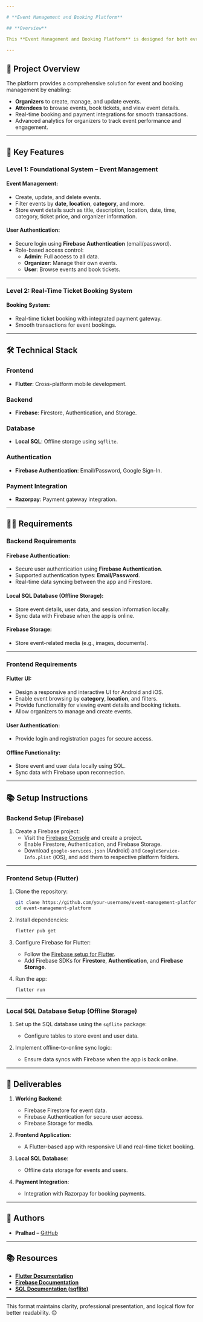 ```yaml
---

# **Event Management and Booking Platform**  

## **Overview**  

This **Event Management and Booking Platform** is designed for both event organizers and attendees, offering seamless event creation, management, and participation. It includes real-time ticket booking, advanced analytics, and an interactive user experience. Built with **Flutter** for the frontend, **Firebase** for the backend, and a **local SQL database** for offline storage, it ensures a robust and efficient solution.  

---
```


## 🚀 **Project Overview**  

The platform provides a comprehensive solution for event and booking management by enabling:  
- **Organizers** to create, manage, and update events.  
- **Attendees** to browse events, book tickets, and view event details.  
- Real-time booking and payment integrations for smooth transactions.  
- Advanced analytics for organizers to track event performance and engagement.  

---

## 🎯 **Key Features**  

### **Level 1: Foundational System – Event Management**  

#### Event Management:  
- Create, update, and delete events.  
- Filter events by **date**, **location**, **category**, and more.  
- Store event details such as title, description, location, date, time, category, ticket price, and organizer information.  

#### User Authentication:  
- Secure login using **Firebase Authentication** (email/password).  
- Role-based access control:  
  - **Admin**: Full access to all data.  
  - **Organizer**: Manage their own events.  
  - **User**: Browse events and book tickets.  

---

### **Level 2: Real-Time Ticket Booking System**  

#### Booking System:  
- Real-time ticket booking with integrated payment gateway.  
- Smooth transactions for event bookings.  

---

## 🛠️ **Technical Stack**  

### **Frontend**  
- **Flutter**: Cross-platform mobile development.  

### **Backend**  
- **Firebase**: Firestore, Authentication, and Storage.  

### **Database**  
- **Local SQL**: Offline storage using `sqflite`.  

### **Authentication**  
- **Firebase Authentication**: Email/Password, Google Sign-In.  

### **Payment Integration**  
- **Razorpay**: Payment gateway integration.  

---

## 🧑‍💻 **Requirements**  

### **Backend Requirements**  

#### Firebase Authentication:  
- Secure user authentication using **Firebase Authentication**.  
- Supported authentication types: **Email/Password**.  
- Real-time data syncing between the app and Firestore.  

#### Local SQL Database (Offline Storage):  
- Store event details, user data, and session information locally.  
- Sync data with Firebase when the app is online.  

#### Firebase Storage:  
- Store event-related media (e.g., images, documents).  

---

### **Frontend Requirements**  

#### Flutter UI:  
- Design a responsive and interactive UI for Android and iOS.  
- Enable event browsing by **category**, **location**, and filters.  
- Provide functionality for viewing event details and booking tickets.  
- Allow organizers to manage and create events.  

#### User Authentication:  
- Provide login and registration pages for secure access.  

#### Offline Functionality:  
- Store event and user data locally using SQL.  
- Sync data with Firebase upon reconnection.  

---

## 📚 **Setup Instructions**  

### **Backend Setup (Firebase)**  
1. Create a Firebase project:  
   - Visit the [Firebase Console](https://console.firebase.google.com/) and create a project.  
   - Enable Firestore, Authentication, and Firebase Storage.  
   - Download `google-services.json` (Android) and `GoogleService-Info.plist` (iOS), and add them to respective platform folders.  

---

### **Frontend Setup (Flutter)**  

1. Clone the repository:  
   ```bash  
   git clone https://github.com/your-username/event-management-platform  
   cd event-management-platform  
   ```  

2. Install dependencies:  
   ```bash  
   flutter pub get  
   ```  

3. Configure Firebase for Flutter:  
   - Follow the [Firebase setup for Flutter](https://firebase.google.com/docs/flutter/setup).  
   - Add Firebase SDKs for **Firestore**, **Authentication**, and **Firebase Storage**.  

4. Run the app:  
   ```bash  
   flutter run  
   ```  

---

### **Local SQL Database Setup (Offline Storage)**  

1. Set up the SQL database using the `sqflite` package:  
   - Configure tables to store event and user data.  

2. Implement offline-to-online sync logic:  
   - Ensure data syncs with Firebase when the app is back online.  

---

## 🎯 **Deliverables**  

1. **Working Backend**:  
   - Firebase Firestore for event data.  
   - Firebase Authentication for secure user access.  
   - Firebase Storage for media.  

2. **Frontend Application**:  
   - A Flutter-based app with responsive UI and real-time ticket booking.  

3. **Local SQL Database**:  
   - Offline data storage for events and users.  

4. **Payment Integration**:  
   - Integration with Razorpay for booking payments.  

---

## 👥 **Authors**  

- **Pralhad** – [GitHub](https://github.com/Pralha17)  

---

## 📚 **Resources**  

- [**Flutter Documentation**](https://docs.flutter.dev/)  
- [**Firebase Documentation**](https://firebase.google.com/docs/)  
- [**SQL Documentation (sqflite)**](https://pub.dev/packages/sqflite)  

--- 

This format maintains clarity, professional presentation, and logical flow for better readability. 😊 

